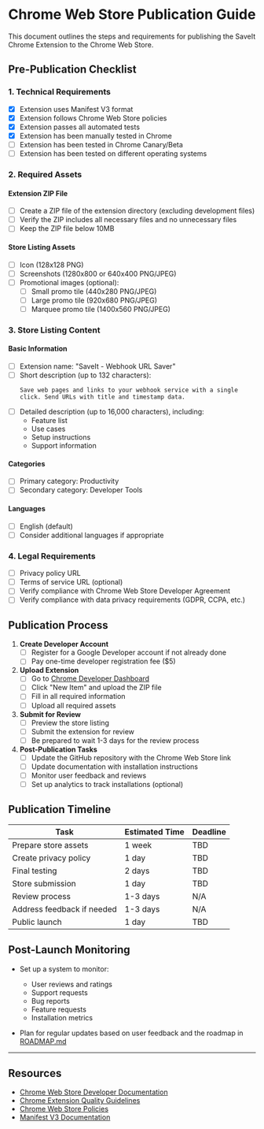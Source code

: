 # Chrome Web Store Publication Guide

This document outlines the steps and requirements for publishing the SaveIt Chrome Extension to the Chrome Web Store.

## Pre-Publication Checklist

### 1. Technical Requirements

- [x] Extension uses Manifest V3 format
- [x] Extension follows Chrome Web Store policies
- [x] Extension passes all automated tests
- [x] Extension has been manually tested in Chrome
- [ ] Extension has been tested in Chrome Canary/Beta
- [ ] Extension has been tested on different operating systems

### 2. Required Assets

#### Extension ZIP File
- [ ] Create a ZIP file of the extension directory (excluding development files)
- [ ] Verify the ZIP includes all necessary files and no unnecessary files
- [ ] Keep the ZIP file below 10MB

#### Store Listing Assets
- [ ] Icon (128x128 PNG)
- [ ] Screenshots (1280x800 or 640x400 PNG/JPEG)
- [ ] Promotional images (optional):
  - [ ] Small promo tile (440x280 PNG/JPEG)
  - [ ] Large promo tile (920x680 PNG/JPEG)
  - [ ] Marquee promo tile (1400x560 PNG/JPEG)

### 3. Store Listing Content

#### Basic Information
- [ ] Extension name: "SaveIt - Webhook URL Saver"
- [ ] Short description (up to 132 characters):
  ```
  Save web pages and links to your webhook service with a single click. Send URLs with title and timestamp data.
  ```
- [ ] Detailed description (up to 16,000 characters), including:
  - Feature list
  - Use cases
  - Setup instructions
  - Support information

#### Categories
- [ ] Primary category: Productivity
- [ ] Secondary category: Developer Tools

#### Languages
- [ ] English (default)
- [ ] Consider additional languages if appropriate

### 4. Legal Requirements

- [ ] Privacy policy URL
- [ ] Terms of service URL (optional)
- [ ] Verify compliance with Chrome Web Store Developer Agreement
- [ ] Verify compliance with data privacy requirements (GDPR, CCPA, etc.)

## Publication Process

1. **Create Developer Account**
   - [ ] Register for a Google Developer account if not already done
   - [ ] Pay one-time developer registration fee ($5)

2. **Upload Extension**
   - [ ] Go to [Chrome Developer Dashboard](https://chrome.google.com/webstore/devconsole)
   - [ ] Click "New Item" and upload the ZIP file
   - [ ] Fill in all required information
   - [ ] Upload all required assets

3. **Submit for Review**
   - [ ] Preview the store listing
   - [ ] Submit the extension for review
   - [ ] Be prepared to wait 1-3 days for the review process

4. **Post-Publication Tasks**
   - [ ] Update the GitHub repository with the Chrome Web Store link
   - [ ] Update documentation with installation instructions
   - [ ] Monitor user feedback and reviews
   - [ ] Set up analytics to track installations (optional)

## Publication Timeline

| Task | Estimated Time | Deadline |
|------|----------------|----------|
| Prepare store assets | 1 week | TBD |
| Create privacy policy | 1 day | TBD |
| Final testing | 2 days | TBD |
| Store submission | 1 day | TBD |
| Review process | 1-3 days | N/A |
| Address feedback if needed | 1-3 days | N/A |
| Public launch | 1 day | TBD |

## Post-Launch Monitoring

- Set up a system to monitor:
  - User reviews and ratings
  - Support requests
  - Bug reports
  - Feature requests
  - Installation metrics

- Plan for regular updates based on user feedback and the roadmap in [ROADMAP.md](./ROADMAP.md)

---

## Resources

- [Chrome Web Store Developer Documentation](https://developer.chrome.com/docs/webstore/)
- [Chrome Extension Quality Guidelines](https://developer.chrome.com/docs/webstore/best_practices/)
- [Chrome Web Store Policies](https://developer.chrome.com/docs/webstore/program_policies/)
- [Manifest V3 Documentation](https://developer.chrome.com/docs/extensions/mv3/intro/)